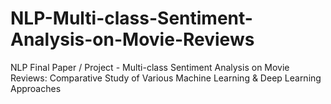# NLP-Multi-class-Sentiment-Analysis-on-Movie-Reviews
NLP Final Paper / Project - Multi-class Sentiment Analysis on Movie Reviews: Comparative Study of Various Machine Learning &amp; Deep Learning Approaches

